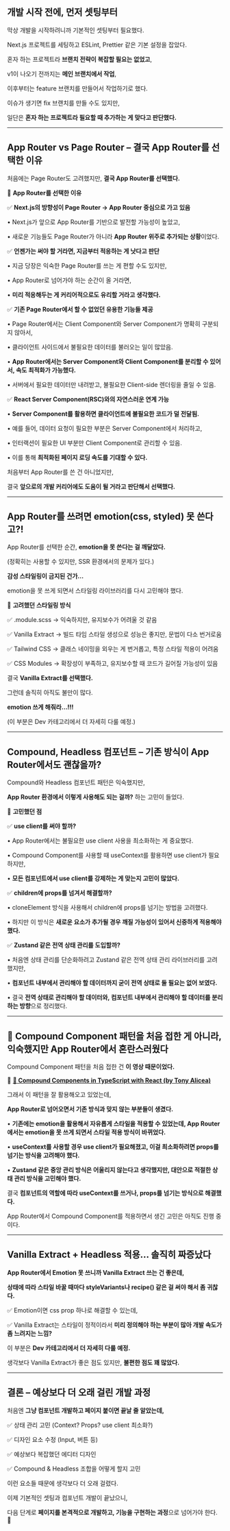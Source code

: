 ## **개발 시작 전에, 먼저 셋팅부터**

  

막상 개발을 시작하려니까 기본적인 셋팅부터 필요했다.

Next.js 프로젝트를 세팅하고 ESLint, Prettier 같은 기본 설정을 잡았다.

  

혼자 하는 프로젝트라 **브랜치 전략이 복잡할 필요는 없었고**,

v1이 나오기 전까지는 **메인 브랜치에서 작업**,

이후부터는 feature 브랜치를 만들어서 작업하기로 했다.

이슈가 생기면 fix 브랜치를 만들 수도 있지만,

일단은 **혼자 하는 프로젝트라 필요할 때 추가하는 게 맞다고 판단했다.**

---

## **App Router vs Page Router – 결국 App Router를 선택한 이유**

  

처음에는 Page Router도 고려했지만, **결국 App Router를 선택했다.**

  

📌 **App Router를 선택한 이유**

✅ **Next.js의 방향성이 Page Router → App Router 중심으로 가고 있음**

• Next.js가 앞으로 App Router를 기반으로 발전할 가능성이 높았고,

• 새로운 기능들도 Page Router가 아니라 **App Router 위주로 추가되는 상황**이었다.

  

✅ **언젠가는 써야 할 거라면, 지금부터 적응하는 게 낫다고 판단**

• 지금 당장은 익숙한 Page Router를 쓰는 게 편할 수도 있지만,

• App Router로 넘어가야 하는 순간이 올 거라면,

• **미리 적응해두는 게 커리어적으로도 유리할 거라고 생각했다.**

  

✅ **기존 Page Router에서 할 수 없었던 유용한 기능들 제공**

• Page Router에서는 Client Component와 Server Component가 명확히 구분되지 않아서,

• 클라이언트 사이드에서 불필요한 데이터를 불러오는 일이 많았음.

• **App Router에서는 Server Component와 Client Component를 분리할 수 있어서, 속도 최적화가 가능했다.**

• 서버에서 필요한 데이터만 내려받고, 불필요한 Client-side 렌더링을 줄일 수 있음.

  

✅ **React Server Component(RSC)와의 자연스러운 연계 가능**

• **Server Component를 활용하면 클라이언트에 불필요한 코드가 덜 전달됨.**

• 예를 들어, 데이터 요청이 필요한 부분은 Server Component에서 처리하고,

• 인터랙션이 필요한 UI 부분만 Client Component로 관리할 수 있음.

• 이를 통해 **최적화된 페이지 로딩 속도를 기대할 수 있다.**

  

처음부터 App Router를 쓴 건 아니었지만,

결국 **앞으로의 개발 커리어에도 도움이 될 거라고 판단해서 선택했다.**

---

## **App Router를 쓰려면 emotion(css, styled) 못 쓴다고?!**

  

App Router를 선택한 순간, **emotion을 못 쓴다는 걸 깨달았다.**

(정확히는 사용할 수 있지만, SSR 환경에서의 문제가 있다.)

  

**감성 스타일링이 금지된 건가…**

emotion을 못 쓰게 되면서 스타일링 라이브러리를 다시 고민해야 했다.

  

📌 **고려했던 스타일링 방식**

✅ .module.scss → 익숙하지만, 유지보수가 어려울 것 같음

✅ Vanilla Extract → 빌드 타임 스타일 생성으로 성능은 좋지만, 문법이 다소 번거로움

✅ Tailwind CSS → 클래스 네이밍을 외우는 게 번거롭고, 특정 스타일 적용이 어려움

✅ CSS Modules → 확장성이 부족하고, 유지보수할 때 코드가 길어질 가능성이 있음

  

결국 **Vanilla Extract를 선택했다.**

  

그런데 솔직히 아직도 불만이 많다.

**emotion 쓰게 해줘라…!!!**

(이 부분은 Dev 카테고리에서 더 자세히 다룰 예정.)

---

## **Compound, Headless 컴포넌트 – 기존 방식이 App Router에서도 괜찮을까?**

  

Compound와 Headless 컴포넌트 패턴은 익숙했지만,

**App Router 환경에서 이렇게 사용해도 되는 걸까?** 하는 고민이 들었다.

  

📌 **고민했던 점**

✅ **use client를 써야 할까?**

• App Router에서는 불필요한 use client 사용을 최소화하는 게 중요했다.

• Compound Component를 사용할 때 useContext를 활용하면 use client가 필요하지만,

• **모든 컴포넌트에서 use client를 강제하는 게 맞는지 고민이 많았다.**

  

✅ **children에 props를 넘겨서 해결할까?**

• cloneElement 방식을 사용해서 children에 props를 넘기는 방법을 고려했다.

• 하지만 이 방식은 **새로운 요소가 추가될 경우 깨질 가능성이 있어서 신중하게 적용해야 했다.**

  

✅ **Zustand 같은 전역 상태 관리를 도입할까?**

• 처음엔 상태 관리를 단순화하려고 Zustand 같은 전역 상태 관리 라이브러리를 고려했지만,

• **컴포넌트 내부에서 관리해야 할 데이터까지 굳이 전역 상태로 둘 필요는 없어 보였다.**

• 결국 **전역 상태로 관리해야 할 데이터와, 컴포넌트 내부에서 관리해야 할 데이터를 분리하는 방향**으로 정리했다.

---

## **📌 Compound Component 패턴을 처음 접한 게 아니라, 익숙했지만 App Router에서 혼란스러웠다**

  

Compound Component 패턴을 처음 접한 건 **이 영상 때문이었다.**

🎥 [**🔗 Compound Components in TypeScript with React (by Tony Alicea)**](https://youtu.be/aAs36UeLnTg?feature=shared)

  

그래서 이 패턴을 잘 활용해오고 있었는데,

**App Router로 넘어오면서 기존 방식과 맞지 않는 부분들이 생겼다.**

• **기존에는 emotion을 활용해서 자유롭게 스타일을 적용할 수 있었는데, App Router에서는 emotion을 못 쓰게 되면서 스타일 적용 방식이 바뀌었다.**

• **useContext를 사용할 경우 use client가 필요해졌고, 이걸 최소화하려면 props를 넘기는 방식을 고려해야 했다.**

• **Zustand 같은 중앙 관리 방식은 어울리지 않는다고 생각했지만, 대안으로 적절한 상태 관리 방식을 고민해야 했다.**

  

결국 **컴포넌트의 역할에 따라 useContext를 쓰거나, props를 넘기는 방식으로 해결했다.**

App Router에서 Compound Component를 적용하면서 생긴 고민은 아직도 진행 중이다.

---

## **Vanilla Extract + Headless 적용… 솔직히 짜증났다**

  

**App Router에서 Emotion 못 쓰니까 Vanilla Extract 쓰는 건 좋은데,**

**상태에 따라 스타일 바꿀 때마다 styleVariants나 recipe() 같은 걸 써야 해서 좀 귀찮다.**

  

✅ Emotion이면 css prop 하나로 해결할 수 있는데,

✅ Vanilla Extract는 스타일이 정적이라서 **미리 정의해야 하는 부분이 많아 개발 속도가 좀 느려지는 느낌?**

  

이 부분은 **Dev 카테고리에서 더 자세히 다룰 예정.**

생각보다 Vanilla Extract가 좋은 점도 있지만, **불편한 점도 꽤 많았다.**

---

## **결론 – 예상보다 더 오래 걸린 개발 과정**

  

처음엔 **그냥 컴포넌트 개발하고 페이지 붙이면 끝날 줄 알았는데,**

✅ 상태 관리 고민 (Context? Props? use client 최소화?)

✅ 디자인 요소 수정 (Input, 버튼 등)

✅ 예상보다 복잡했던 에디터 디자인

✅ Compound & Headless 조합을 어떻게 할지 고민

  

이런 요소들 때문에 생각보다 더 오래 걸렸다.

  

이제 기본적인 셋팅과 컴포넌트 개발이 끝났으니,

다음 단계로 **페이지를 본격적으로 개발하고, 기능을 구현하는 과정**으로 넘어가야 한다. 🚀